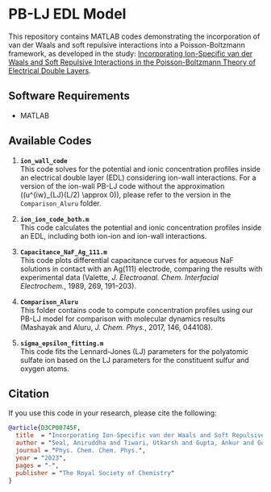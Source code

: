 # PB-LJ EDL Model

This repository contains MATLAB codes demonstrating the incorporation of van der Waals and soft repulsive interactions into a Poisson-Boltzmann framework, as developed in the study: [Incorporating Ion-Specific van der Waals and Soft Repulsive Interactions in the Poisson-Boltzmann Theory of Electrical Double Layers](http://dx.doi.org/10.1039/D3CP00745F).

## Software Requirements

- MATLAB

## Available Codes

1. **`ion_wall_code`**  
   This code solves for the potential and ionic concentration profiles inside an electrical double layer (EDL) considering ion-wall interactions. For a version of the ion-wall PB-LJ code without the approximation \((u^{iw}_{LJ}(L/2) \approx 0)\), please refer to the version in the `Comparison_Aluru` folder.

2. **`ion_ion_code_both.m`**  
   This code calculates the potential and ionic concentration profiles inside an EDL, including both ion-ion and ion-wall interactions.

3. **`Capacitance_NaF_Ag_111.m`**  
   This code plots differential capacitance curves for aqueous NaF solutions in contact with an Ag(111) electrode, comparing the results with experimental data (Valette, *J. Electroanal. Chem. Interfacial Electrochem.*, 1989, 269, 191–203).

4. **`Comparison_Aluru`**  
   This folder contains code to compute concentration profiles using our PB-LJ model for comparison with molecular dynamics results (Mashayak and Aluru, *J. Chem. Phys.*, 2017, 146, 044108).

5. **`sigma_epsilon_fitting.m`**  
   This code fits the Lennard-Jones (LJ) parameters for the polyatomic sulfate ion based on the LJ parameters for the constituent sulfur and oxygen atoms.

## Citation

If you use this code in your research, please cite the following:

```bibtex
@article{D3CP00745F,
  title  = "Incorporating Ion-Specific van der Waals and Soft Repulsive Interactions in the Poisson-Boltzmann Theory of Electrical Double Layers",
  author = "Seal, Aniruddha and Tiwari, Utkarsh and Gupta, Ankur and Govind Rajan, Ananth",
  journal = "Phys. Chem. Chem. Phys.",
  year = "2023",
  pages = "-",
  publisher = "The Royal Society of Chemistry"
}
